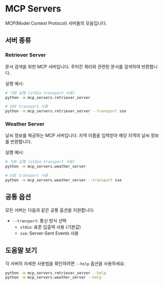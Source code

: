 # MCP Servers

MCP(Model Context Protocol) 서버들의 모음입니다.

## 서버 종류

### Retriever Server
문서 검색을 위한 MCP 서버입니다. 주어진 쿼리와 관련된 문서를 검색하여 반환합니다.

실행 예시:
```bash
# 기본 실행 (stdio transport 사용)
python -m mcp_servers.retriever_server

# SSE transport 사용
python -m mcp_servers.retriever_server --transport sse
```

### Weather Server
날씨 정보를 제공하는 MCP 서버입니다. 지역 이름을 입력받아 해당 지역의 날씨 정보를 반환합니다.

실행 예시:
```bash
# 기본 실행 (stdio transport 사용)
python -m mcp_servers.weather_server

# SSE transport 사용
python -m mcp_servers.weather_server --transport sse
```

## 공통 옵션

모든 서버는 다음과 같은 공통 옵션을 지원합니다:

- `--transport`: 통신 방식 선택
  - `stdio`: 표준 입출력 사용 (기본값)
  - `sse`: Server-Sent Events 사용

## 도움말 보기

각 서버의 자세한 사용법을 확인하려면 `--help` 옵션을 사용하세요:

```bash
python -m mcp_servers.retriever_server --help
python -m mcp_servers.weather_server --help
```

